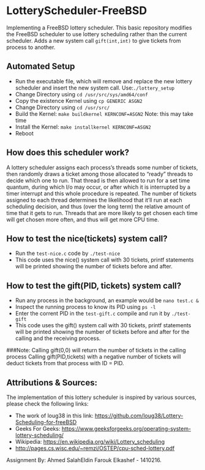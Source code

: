 # LotteryScheduler-FreeBSD
Implementing a FreeBSD lottery scheduler.
This basic repository modifies the FreeBSD scheduler to use lottery scheduling rather than the current scheduler. Adds a new system call `gift(int,int)` to give tickets from  process to another.

## Automated Setup
- Run the executable file, which will remove and replace the new lottery scheduler and insert the new system call. Use:`./lottery_setup`
- Change Directory using `cd /usr/src/sys/amd64/conf`
- Copy the existence Kernel using `cp GENERIC ASGN2`
- Change Directory using `cd /usr/src/`
- Build the Kernel: `make buildkernel KERNCONF=ASGN2` Note: this may take time
- Install the Kernel: `make installkernel KERNCONF=ASGN2`
- Reboot

How does this scheduler work?
-------------------------
A lottery scheduler assigns each process’s threads some number of tickets, then randomly draws a ticket among those allocated to “ready” threads to decide which one to run. That thread is then allowed to run for a set time quantum, during which I/o may occur, or after which it is interrupted by a timer interrupt and this whole procedure is repeated. The number of tickets assigned to each thread determines the likelihood that it’ll run at each scheduling decision, and thus (over the long term) the relative amount of time that it gets to run. Threads that are more likely to get chosen each time will get chosen more often, and thus will get more CPU time.

How to test the nice(tickets) system call?
-------------------------
- Run the `test-nice.c` code by `./test-nice`
- This code uses the nice() system call with 30 tickets, printf statements will be printed showing the number of tickets before and after.

How to test the gift(PID, tickets) system call?
-------------------------
- Run any process in the background, an example would be `nano test.c &`
- Inspect the running process to know its PID using `ps -l`
- Enter the corrent PID in the `test-gift.c` compile and run it by `./test-gift`
- This code uses the gift() system call with 30 tickets, printf statements will be printed showing the number of tickets before and after for the calling and the receiving process.

###Note:
Calling gift(0,0) will return the number of tickets in the calling process
Calling gift(PID,tickets) with a negative number of tickets will deduct tickets from that process with ID = PID.

Attributions & Sources:
----------------------------
The implementation of this lottery scheduler is inspired by various sources, please check the following links:
- The work of loug38 in this link: https://github.com/loug38/Lottery-Scheduling-for-freeBSD
- Geeks For Geeks: https://www.geeksforgeeks.org/operating-system-lottery-scheduling/
- Wikipedia: https://en.wikipedia.org/wiki/Lottery_scheduling
- http://pages.cs.wisc.edu/~remzi/OSTEP/cpu-sched-lottery.pdf

Assignment By: Ahmed SalahEldin Farouk Elkashef - 1410216.
